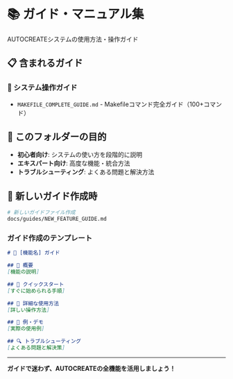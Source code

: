 # 📚 ガイド・マニュアル集

AUTOCREATEシステムの使用方法・操作ガイド

## 📋 含まれるガイド

### 🔧 システム操作ガイド
- `MAKEFILE_COMPLETE_GUIDE.md` - Makefileコマンド完全ガイド（100+コマンド）

## 🎯 このフォルダーの目的

- **初心者向け**: システムの使い方を段階的に説明
- **エキスパート向け**: 高度な機能・統合方法
- **トラブルシューティング**: よくある問題と解決方法

## 📝 新しいガイド作成時

```bash
# 新しいガイドファイル作成
docs/guides/NEW_FEATURE_GUIDE.md
```

### ガイド作成のテンプレート

```markdown
# 🎯 [機能名] ガイド

## 📝 概要
[機能の説明]

## 🚀 クイックスタート
[すぐに始められる手順]

## 🔧 詳細な使用方法
[詳しい操作方法]

## 🧪 例・デモ
[実際の使用例]

## 🔍 トラブルシューティング
[よくある問題と解決策]
```

---

**ガイドで迷わず、AUTOCREATEの全機能を活用しましょう！**
